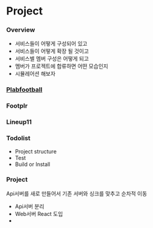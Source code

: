 Project
=======

### Overview
- 서비스들이 어떻게 구성되어 있고
- 서비스들이 어떻게 확장 될 것이고
- 서비스별 멤버 구성은 어떻게 되고
- 멤버가 프로젝트에 합류하면 어떤 모습인지
- 시뮬레어션 해보자

### [Plabfootball](./plabfootball)

### Footplr

### Lineup11



### Todolist
- Project structure
- Test
- Build or Install

### Project
Api서버를 새로 만들어서 기존 서버와 싱크를 맞추고 순차적 이동
- Api서버 분리
- Web서버 React 도입
- 


